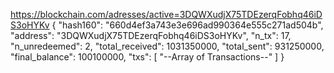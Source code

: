 https://blockchain.com/adresses/active=3DQWXudjX75TDEzerqFobhq46iDS3oHYKv
{
  "hash160": "660d4ef3a743e3e696ad990364e555c271ad504b",
  "address": "3DQWXudjX75TDEzerqFobhq46iDS3oHYKv",
  "n_tx": 17,
  "n_unredeemed": 2,
  "total_received": 1031350000,
  "total_sent": 931250000,
  "final_balance": 100100000,
  "txs": [
    "--Array of Transactions--"
  ]
}
